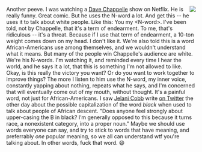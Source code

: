 <img src="http://scripting.com/images/2020/07/03/tenTonWeight.png" border="0" align="right">Another peeve. I was watching a <a href="https://en.wikipedia.org/wiki/Dave_Chappelle">Dave Chappelle</a> show on Netflix. He is really funny. Great comic. But he uses the N-word a lot. And get this -- he uses it to talk about white people. Like this: You my &lt;N-word>. I've been told, not by Chappelle, that it's a term of endearment. To me, that's ridiculous -- it's a threat. Because if I use that term of endearment, a 10-ton weight comes down on my head. I don't like it. We're also told this is a word African-Americans use among themselves, and we wouldn't understand what it means. But many of the people win Chappelle's audience are white. We're his N-words. I'm watching it, and reminded every time I hear the world, and he says it a lot, that this is something I'm not allowed to like. Okay, is this really the victory you want? Or do you want to work together to improve things? The more I listen to him use the N-word, my inner voice, constantly yapping about nothing, repeats what he says, and I'm concerned that will eventually come out of my mouth, without thought. It's a painful word, not just for African-Americans. I saw <a href="https://www.newyorker.com/contributors/jelani-cobb">Jelani Cobb</a> write <a href="https://twitter.com/jelani9/status/1278607474921267200">on Twitter</a> the other day about the possible capitalization of the word <i>black</i> when used to talk about people of African descent. "Does anyone feel strongly about upper-casing the B in black? I’m generally opposed to this because it turns race, a nonexistent category, into a proper noun." Maybe we should use words everyone can say, and try to stick to words that have meaning, and preferrably <i>one</i> popular meaning, so we all can understand wtf you're talking about. In other words, fuck that word. :smile:
